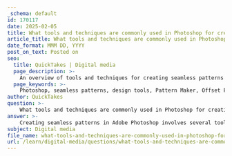 ```yaml
---
_schema: default
id: 170117
date: 2025-02-05
title: What tools and techniques are commonly used in Photoshop for creating seamless patterns?
article_title: What tools and techniques are commonly used in Photoshop for creating seamless patterns?
date_format: MMM DD, YYYY
post_on_text: Posted on
seo:
  title: QuickTakes | Digital media
  page_description: >-
    An overview of tools and techniques for creating seamless patterns in Adobe Photoshop, including the use of the Pattern Maker, Offset Filter, and various design adjustment methods.
  page_keywords: >-
    Photoshop, seamless patterns, design tools, Pattern Maker, Offset Filter, Brush Tool, Pen Tool, layers, Clipping Masks, color adjustments, export patterns, workflow
author: QuickTakes
question: >-
    What tools and techniques are commonly used in Photoshop for creating seamless patterns?
answer: >-
    Creating seamless patterns in Adobe Photoshop involves several tools and techniques that facilitate the design process. Here’s a detailed overview of the common methods used:\n\n### Tools and Techniques for Creating Seamless Patterns in Photoshop\n\n1. **Creating a Base Design**:\n   - Start by designing a base motif or element that will be repeated. This could be anything from floral designs to geometric shapes. Use the **Brush Tool** or **Pen Tool** to create your initial design.\n\n2. **Using the Pattern Maker**:\n   - Photoshop has a built-in **Pattern Maker** feature that can help automate the process of creating seamless patterns. You can access this by going to `Edit > Define Pattern` after selecting your design.\n\n3. **Offset Filter**:\n   - To ensure that your pattern is seamless, use the **Offset Filter**. This can be found under `Filter > Other > Offset`. By shifting your design horizontally and vertically, you can check for any visible seams and adjust your elements accordingly.\n\n4. **Layering and Grouping**:\n   - Organize your design elements into layers. This allows for easier manipulation and adjustments. Use **Layer Groups** to keep related elements together, which can help in maintaining a clean workspace.\n\n5. **Transform Tools**:\n   - Utilize the **Transform Tools** (Ctrl + T or Command + T) to resize, rotate, or skew your design elements. This can add variety to your pattern and help in achieving a more dynamic look.\n\n6. **Clipping Masks**:\n   - Use **Clipping Masks** to apply textures or colors to specific areas of your design without affecting the entire layer. This technique is useful for adding depth and interest to your patterns.\n\n7. **Color Adjustment**:\n   - Adjust colors using the **Hue/Saturation** or **Color Balance** adjustments to ensure that your pattern has a cohesive color scheme. This can be done through `Image > Adjustments`.\n\n8. **Testing the Pattern**:\n   - Once your pattern is created, test it by filling a larger area with it. Create a new document and use the **Paint Bucket Tool** or **Fill** command (Shift + F5) to fill the canvas with your pattern. This will help you visualize how it looks when repeated.\n\n9. **Exporting the Pattern**:\n   - After finalizing your design, export it for use. You can save it as a Photoshop file (.PSD) or export it as a .PNG or .JPEG for use in other applications.\n\n### Example Workflow\nHere’s a simplified step-by-step workflow for creating a seamless pattern:\n\n1. **Design your motif** using the Brush Tool.\n2. **Select the area** of your design and go to `Edit > Define Pattern`.\n3. **Create a new document** and use the Offset Filter to check for seams.\n4. **Adjust elements** as necessary to ensure seamlessness.\n5. **Fill a larger canvas** with your pattern to test it visually.\n6. **Make any final adjustments** and export your pattern.\n\nBy mastering these tools and techniques in Photoshop, illustrators can effectively create seamless patterns suitable for various applications, from textiles to wallpapers.
subject: Digital media
file_name: what-tools-and-techniques-are-commonly-used-in-photoshop-for-creating-seamless-patterns.md
url: /learn/digital-media/questions/what-tools-and-techniques-are-commonly-used-in-photoshop-for-creating-seamless-patterns
---
```


&nbsp;